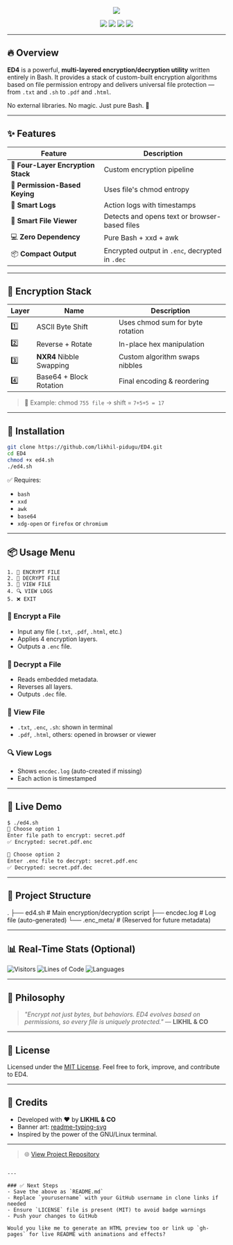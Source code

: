 <p align="center">
  <img src="https://readme-typing-svg.herokuapp.com?font=JetBrains+Mono&size=28&color=34ebd8&center=true&vCenter=true&width=900&height=100&lines=🔐+ED4+–+Universal+File+Encryption+Utility;Layered+Bash+Encryption+Made+Powerful;Secure+Anything:+Text,+PDF,+HTML,+etc."/>
</p>

<p align="center">
  <img src="https://img.shields.io/badge/Bash-100%25-green?style=flat-square&logo=gnu-bash" />
  <img src="https://img.shields.io/github/license/likhil-pidugu/ED4?style=flat-square" />
  <img src="https://img.shields.io/github/stars/likhil-pidugu/ED4?style=flat-square" />
  <img src="https://img.shields.io/github/last-commit/likhil-pidugu/ED4?style=flat-square" />
</p>

---

## 🔥 Overview

**ED4** is a powerful, **multi-layered encryption/decryption utility** written entirely in Bash. It provides a stack of custom-built encryption algorithms based on file permission entropy and delivers universal file protection — from `.txt` and `.sh` to `.pdf` and `.html`.

No external libraries. No magic. Just pure Bash. 🧠

---

## ✨ Features

| Feature                                 | Description |
|----------------------------------------|-------------|
| 🔐 **Four-Layer Encryption Stack**     | Custom encryption pipeline |
| 🧠 **Permission-Based Keying**         | Uses file's chmod entropy |
| 📝 **Smart Logs**                      | Action logs with timestamps |
| 📄 **Smart File Viewer**               | Detects and opens text or browser-based files |
| 💻 **Zero Dependency**                 | Pure Bash + xxd + awk |
| 📦 **Compact Output**                  | Encrypted output in `.enc`, decrypted in `.dec` |

---

## 🔗 Encryption Stack

| Layer | Name                      | Description |
|-------|---------------------------|-------------|
| 1️⃣    | ASCII Byte Shift          | Uses chmod sum for byte rotation |
| 2️⃣    | Reverse + Rotate          | In-place hex manipulation |
| 3️⃣    | **NXR4** Nibble Swapping  | Custom algorithm swaps nibbles |
| 4️⃣    | Base64 + Block Rotation   | Final encoding & reordering |

> 🧪 Example: chmod `755 file` → shift = `7+5+5 = 17`

---

## 🚀 Installation

```bash
git clone https://github.com/likhil-pidugu/ED4.git
cd ED4
chmod +x ed4.sh
./ed4.sh
````

✅ Requires:

* `bash`
* `xxd`
* `awk`
* `base64`
* `xdg-open` or `firefox` or `chromium`

---

## 📦 Usage Menu

```text
1. 🔐 ENCRYPT FILE
2. 🔑 DECRYPT FILE
3. 📄 VIEW FILE
4. 🔍 VIEW LOGS
5. ❌ EXIT
```

### 🔐 Encrypt a File

* Input any file (`.txt`, `.pdf`, `.html`, etc.)
* Applies 4 encryption layers.
* Outputs a `.enc` file.

### 🔑 Decrypt a File

* Reads embedded metadata.
* Reverses all layers.
* Outputs `.dec` file.

### 📄 View File

* `.txt`, `.enc`, `.sh`: shown in terminal
* `.pdf`, `.html`, others: opened in browser or viewer

### 🔍 View Logs

* Shows `encdec.log` (auto-created if missing)
* Each action is timestamped

---

## 🧪 Live Demo

```bash
$ ./ed4.sh
🔐 Choose option 1
Enter file path to encrypt: secret.pdf
✅ Encrypted: secret.pdf.enc

🔑 Choose option 2
Enter .enc file to decrypt: secret.pdf.enc
✅ Decrypted: secret.pdf.dec
```

---

## 📁 Project Structure

.
├── ed4.sh              # Main encryption/decryption script
├── encdec.log          # Log file (auto-generated)
└── .enc_meta/          # (Reserved for future metadata)

---

## 📊 Real-Time Stats (Optional)

<!-- You can embed real-time GitHub stats if hosted -->

![Visitors](https://komarev.com/ghpvc/?username=likhil-pidugu\&label=Profile+Views)
![Lines of Code](https://img.shields.io/tokei/lines/github/likhil-pidugu/ED4)
![Languages](https://img.shields.io/github/languages/top/likhil-pidugu/ED4)

---

## 🧠 Philosophy

> *"Encrypt not just bytes, but behaviors. ED4 evolves based on permissions, so every file is uniquely protected."*
> — **LIKHIL & CO**

---

## 📜 License

Licensed under the [MIT License](LICENSE).
Feel free to fork, improve, and contribute to ED4.

---

## 🙌 Credits

* Developed with ❤️ by **LIKHIL & CO**
* Banner art: [readme-typing-svg](https://github.com/DenverCoder1/readme-typing-svg)
* Inspired by the power of the GNU/Linux terminal.

---

> 🌐 [View Project Repository](https://github.com/likhil-pidugu/ED4)

```

---

### ✅ Next Steps
- Save the above as `README.md`
- Replace `yourusername` with your GitHub username in clone links if needed
- Ensure `LICENSE` file is present (MIT) to avoid badge warnings
- Push your changes to GitHub

Would you like me to generate an HTML preview too or link up `gh-pages` for live README with animations and effects?
```
